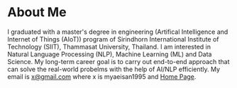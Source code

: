 
# About Me

I graduated with a master's degree in engineering (Artifical Intelligence and Internet of Things (AIoT)) program of Sirindhorn International Institute of Technology (SIIT), Thammasat University, Thailand. I am interested in Natural Language Processing (NLP), Machine Learning (ML) and Data Science. My long-term career goal is to carry out end-to-end approach that can solve the real-world probelms with the help of AI/NLP efficiently. My email is x@gmail.com where x is myaeisan1995 and
[Home Page]([https://myaeisan77.github.io](https://github.com/myaeisan77/myaeisan77.github.io)https://github.com/myaeisan77/myaeisan77.github.io).




